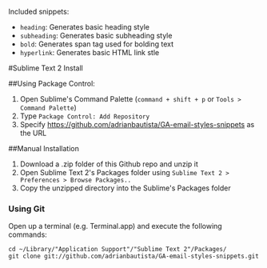 Included snippets:

* `heading`: Generates basic heading style
* `subheading`: Generates basic subheading style
* `bold`: Generates span tag used for bolding text
* `hyperlink`: Generates basic HTML link stle

#Sublime Text 2 Install

##Using Package Control:

1. Open Sublime's Command Palette (`command + shift + p` or `Tools > Command Palette`)
2. Type `Package Control: Add Repository`
3. Specify https://github.com/adrianbautista/GA-email-styles-snippets as the URL

##Manual Installation

1. Download a .zip folder of this Github repo and unzip it
2. Open Sublime Text 2's Packages folder using `Sublime Text 2 > Preferences > Browse Packages..`
2. Copy the unzipped directory into the Sublime's Packages folder

### Using Git

Open up a terminal (e.g. Terminal.app) and execute the following commands:
  ```shell
  cd ~/Library/"Application Support"/"Sublime Text 2"/Packages/
  git clone git://github.com/adrianbautista/GA-email-styles-snippets.git
  ```
